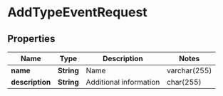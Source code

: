 

# AddTypeEventRequest


## Properties

| Name | Type | Description | Notes |
|------------ | ------------- | ------------- | -------------|
|**name** | **String** | Name | varchar(255) |  [optional] |
|**description** | **String** | Additional information | char(255) |  [optional] |



